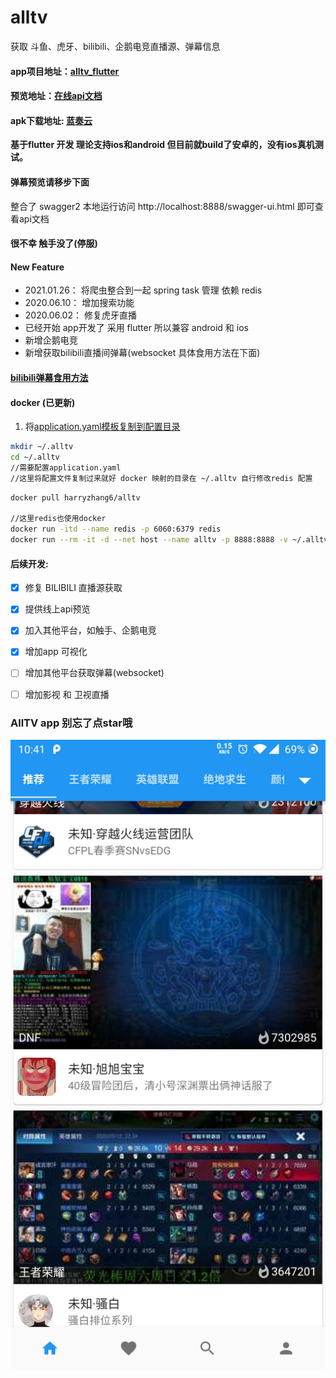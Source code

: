 # alltv
获取 斗鱼、虎牙、bilibili、企鹅电竞直播源、弹幕信息
#### app项目地址：[alltv_flutter](https://github.com/ha2ryzhang/alltv_flutter)
#### 预览地址：[在线api文档](http://debugers.com:8888/swagger-ui.html)
#### apk下载地址: [蓝奏云](https://alltv.lanzous.com/b01bexnha)
**基于flutter 开发 理论支持ios和android 但目前就build了安卓的，没有ios真机测试。**
#### 弹幕预览请移步下面
整合了 swagger2 本地运行访问 http://localhost:8888/swagger-ui.html 即可查看api文档

#### 很不幸 触手没了(停服)

#### New Feature
* 2021.01.26： 将爬虫整合到一起 spring task 管理 依赖 redis 
* 2020.06.10： 增加搜索功能
* 2020.06.02： 修复虎牙直播
* 已经开始 app开发了 采用 flutter 所以兼容 android 和 ios 
* 新增企鹅电竞
* 新增获取bilibili直播间弹幕(websocket 具体食用方法在下面)

#### [bilibili弹幕食用方法](bilibiliDanmaku.md)

#### docker (已更新)

1. 将[application.yaml模板复制到配置目录](application-tmp.yaml)
```bash
mkdir ~/.alltv
cd ~/.alltv
//需要配置application.yaml
//这里将配置文件复制过来就好 docker 映射的目录在 ~/.alltv 自行修改redis 配置
```
```bash
docker pull harryzhang6/alltv

//这里redis也使用docker
docker run -itd --name redis -p 6060:6379 redis
docker run --rm -it -d --net host --name alltv -p 8888:8888 -v ~/.alltv:/root/.alltv  harryzhang6/alltv
```
#### 后续开发:

- [x] 修复 BILIBILI 直播源获取

- [x] 提供线上api预览

- [x] 加入其他平台，如触手、企鹅电竞

- [x] 增加app 可视化

- [ ] 增加其他平台获取弹幕(websocket)
- [ ] 增加影视 和 卫视直播 


### AllTV app 别忘了点star哦
![alltv_flutter](./images/alltv.jpeg)
